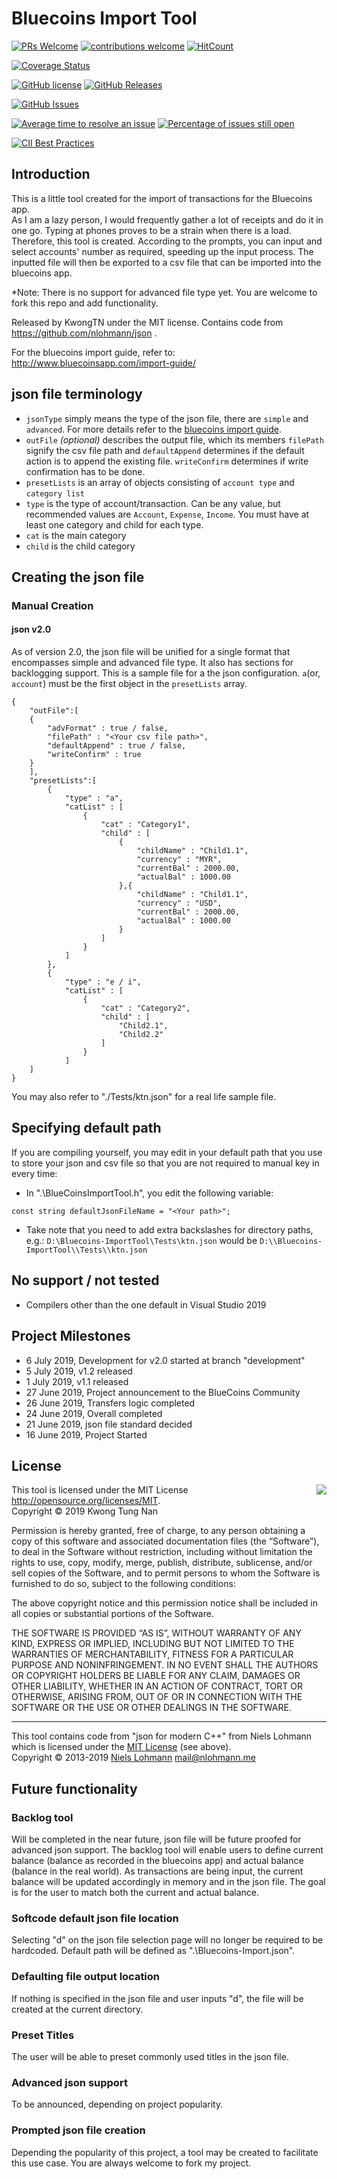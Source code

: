 # Bluecoins Import Tool

[![PRs Welcome](https://img.shields.io/badge/PRs-welcome-brightgreen.svg?style=flat-square)](http://makeapullrequest.com)
[![contributions welcome](https://img.shields.io/badge/contributions-welcome-brightgreen.svg?style=flat)](https://github.com/kwongtn/Bluecoins-ImportTool/issues)
[![HitCount](http://hits.dwyl.io/kwongtn/Bluecoins-ImportTool.svg)](http://hits.dwyl.io/kwongtn/Bluecoins-ImportTool)

[![Coverage Status](https://coveralls.io/repos/github/kwongtn/Bluecoins-ImportTool/badge.svg?branch=master)](https://coveralls.io/github/kwongtn/Bluecoins-ImportTool?branch=master)

[![GitHub license](https://img.shields.io/badge/license-MIT-blue.svg)](https://raw.githubusercontent.com/kwongtn/Bluecoins-ImportTool/LICENSE.MIT)
[![GitHub Releases](https://img.shields.io/github/release/kwongtn/Bluecoins-ImportTool.svg)](https://github.com/kwongtn/Bluecoins-ImportTool/releases)

[![GitHub Issues](https://img.shields.io/github/issues/kwongtn/Bluecoins-ImportTool.svg)](http://github.com/kwongtn/Bluecoins-ImportTool/issues)

[![Average time to resolve an issue](http://isitmaintained.com/badge/resolution/kwongtn/Bluecoins-ImportTool.svg)](http://isitmaintained.com/project/kwongtn/Bluecoins-ImportTool "Average time to resolve an issue")
[![Percentage of issues still open](http://isitmaintained.com/badge/open/kwongtn/Bluecoins-ImportTool.svg)](http://isitmaintained.com/project/kwongtn/Bluecoins-ImportTool "Percentage of issues still open")

[![CII Best Practices](https://bestpractices.coreinfrastructure.org/projects/289/badge)](https://bestpractices.coreinfrastructure.org/projects/289)


## Introduction
This is a little tool created for the import of transactions for the Bluecoins app.  
As I am a lazy person, I would frequently gather a lot of receipts and do it in one go. Typing at phones proves to be a strain when there is a load.  
Therefore, this tool is created.
According to the prompts, you can input and select accounts' number as required, speeding up the input process.
The inputted file will then be exported to a csv file that can be imported into the bluecoins app.

*Note: There is no support for advanced file type yet. You are welcome to fork this repo and add functionality.

Released by KwongTN under the MIT license. Contains code from https://github.com/nlohmann/json .

For the bluecoins import guide, refer to:
http://www.bluecoinsapp.com/import-guide/


## json file terminology
- `jsonType` simply means the type of the json file, there are `simple` and `advanced`. For more details refer to the [bluecoins import guide](http://www.bluecoinsapp.com/import-guide/).
- `outFile` *(optional)* describes the output file, which its members `filePath` signify the csv file path and `defaultAppend` determines if the default action is to append the existing file. `writeConfirm` determines if write confirmation has to be done.
- `presetLists` is an array of objects consisting of `account type` and `category list`
- `type` is the type of account/transaction. Can be any value, but recommended values are `Account`, `Expense`, `Income`. You must have at least one category and child for each type.
- `cat` is the main category
- `child` is the child category 


## Creating the json file
### Manual Creation
#### json v2.0
As of version 2.0, the json file will be unified for a single format that encompasses simple and advanced file type. It also has sections for backlogging support. 
This is a sample file for a the json configuration. `a`(or, `account`) must be the first object in the `presetLists` array.

```
{
    "outFile":[
    {
        "advFormat" : true / false,
        "filePath" : "<Your csv file path>",
        "defaultAppend" : true / false,
        "writeConfirm" : true
    }
    ],
    "presetLists":[
        {    
            "type" : "a",
            "catList" : [
                {
                    "cat" : "Category1",
                    "child" : [
                        {
                            "childName" : "Child1.1",
                            "currency" : "MYR",
                            "currentBal" : 2000.00,
                            "actualBal" : 1000.00
                        },{
                            "childName" : "Child1.1",
                            "currency" : "USD",
                            "currentBal" : 2000.00,
                            "actualBal" : 1000.00
                        }
                    ]
                }
            ]
        },
        {
            "type" : "e / i",
            "catList" : [
                {
                    "cat" : "Category2",
                    "child" : [
                        "Child2.1",
                        "Child2.2"
                    ]
                }
            ]
    ]
}
```
You may also refer to "./Tests/ktn.json" for a real life sample file.

## Specifying default path
If you are compiling yourself, you may edit in your default path that you use to store your json and csv file so that you are not required to manual key in every time:
- In ".\BlueCoinsImportTool.h", you edit the following variable:
```
const string defaultJsonFileName = "<Your path>";
```
- Take note that you need to add extra backslashes for directory paths, e.g.:
``` D:\Bluecoins-ImportTool\Tests\ktn.json ``` would be ``` D:\\Bluecoins-ImportTool\\Tests\\ktn.json ```

## No support / not tested
- Compilers other than the one default in Visual Studio 2019

## Project Milestones
- 6 July 2019, Development for v2.0 started at branch "development"
- 5 July 2019, v1.2 released
- 1 July 2019, v1.1 released
- 27 June 2019, Project announcement to the BlueCoins Community
- 26 June 2019, Transfers logic completed
- 24 June 2019, Overall completed
- 21 June 2019, json file standard decided
- 16 June 2019, Project Started

## License

<img align="right" src="http://opensource.org/trademarks/opensource/OSI-Approved-License-100x137.png">

This tool is licensed under the MIT License <http://opensource.org/licenses/MIT>.  
Copyright &copy; 2019 Kwong Tung Nan

Permission is hereby granted, free of charge, to any person obtaining a copy of this software and associated documentation files (the “Software”), to deal in the Software without restriction, including without limitation the rights to use, copy, modify, merge, publish, distribute, sublicense, and/or sell copies of the Software, and to permit persons to whom the Software is furnished to do so, subject to the following conditions:

The above copyright notice and this permission notice shall be included in all copies or substantial portions of the Software.

THE SOFTWARE IS PROVIDED “AS IS”, WITHOUT WARRANTY OF ANY KIND, EXPRESS OR IMPLIED, INCLUDING BUT NOT LIMITED TO THE WARRANTIES OF MERCHANTABILITY, FITNESS FOR A PARTICULAR PURPOSE AND NONINFRINGEMENT. IN NO EVENT SHALL THE AUTHORS OR COPYRIGHT HOLDERS BE LIABLE FOR ANY CLAIM, DAMAGES OR OTHER LIABILITY, WHETHER IN AN ACTION OF CONTRACT, TORT OR OTHERWISE, ARISING FROM, OUT OF OR IN CONNECTION WITH THE SOFTWARE OR THE USE OR OTHER DEALINGS IN THE SOFTWARE.

* * *

This tool contains code from "json for modern C++" from Niels Lohmann which is licensed under the [MIT License](http://opensource.org/licenses/MIT) (see above).   
Copyright &copy; 2013-2019 [Niels Lohmann](http://nlohmann.me/) <mail@nlohmann.me>


## Future functionality
### Backlog tool
Will be completed in the near future, json file will be future proofed for advanced json support.
The backlog tool will enable users to define current balance (balance as recorded in the bluecoins app) and actual balance (balance in the real world). As transactions are being input, the current balance will be updated accordingly in memory and in the json file. The goal is for the user to match both the current and actual balance.

### Softcode default json file location
Selecting "d" on the json file selection page will no longer be required to be hardcoded. Default path will be defined as ".\Bluecoins-Import.json".

### Defaulting file output location
If nothing is specified in the json file and user inputs "d", the file will be created at the current directory.

### Preset Titles
The user will be able to preset commonly used titles in the json file.

### Advanced json support
To be announced, depending on project popularity.

### Prompted json file creation
Depending the popularity of this project, a tool may be created to facilitate this use case. You are always welcome to fork my project.
